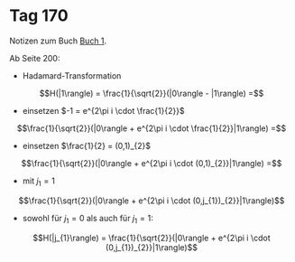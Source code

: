 # Tag 170

Notizen zum Buch [Buch 1](../Buch1.md).

Ab Seite 200:
* Hadamard-Transformation
```math
H(|1\rangle) = \frac{1}{\sqrt{2}}(|0\rangle - |1\rangle) =
```
* einsetzen $-1 = e^{2\pi i \cdot \frac{1}{2}}$
```math
\frac{1}{\sqrt{2}}(|0\rangle + e^{2\pi i \cdot \frac{1}{2}}|1\rangle) =
```
* einsetzen $\frac{1}{2} = (0,1)_{2}$
```math
\frac{1}{\sqrt{2}}(|0\rangle + e^{2\pi i \cdot (0,1)_{2}}|1\rangle) =
```
* mit $j_{1} = 1$
```math
\frac{1}{\sqrt{2}}(|0\rangle + e^{2\pi i \cdot (0,j_{1})_{2}}|1\rangle)
```

* sowohl für $j_{1} = 0$ als auch für $j_{1} = 1$:
```math
H(|j_{1}\rangle) = \frac{1}{\sqrt{2}}(|0\rangle + e^{2\pi i \cdot (0,j_{1})_{2}}|1\rangle)
```
